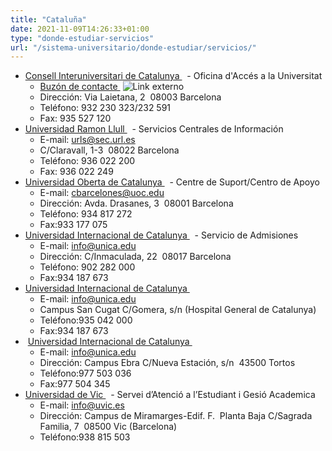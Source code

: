 ```yaml
---
title: "Cataluña"
date: 2021-11-09T14:26:33+01:00
type: "donde-estudiar-servicios"
url: "/sistema-universitario/donde-estudiar/servicios/"
---
```

<ul>
<li><a title="Enlace externo, se abre en ventana nueva" href="http://www.gencat.net/dursi" rel="external" target="_blank">Consell Interuniversitari de Catalunya <i class="icon fas fa-external-link-alt"></i></a>&nbsp;<img alt="" src="http://www.mecd.gob.es/docroot/fckeditor/images/smiley/mepsyd-ico/ico-internet.gif" />&nbsp;- Oficina d'Accés a la Universitat
<ul>
<li><a title="Enlace externo, se abre en ventana nueva" href="https://ovt.gencat.cat/gsitfc/AppJava/generic/conqxsGeneric.do?webFormId=371&amp;reqCode=newCqs&amp;topicLevel2.id=22757" rel="external" target="_blank">Buzón de contacte <i class="icon fas fa-external-link-alt"></i></a>&nbsp;<img alt="Link externo" src="http://www.mecd.gob.es/docroot/fckeditor/images/smiley/educacion-ico/ico-internet.gif" /></li>
<li>Dirección: Via Laietana, 2&nbsp; 08003 Barcelona</li>
<li>Teléfono: 932 230 323/232 591</li>
<li>Fax: 935 527 120</li>
</ul>
</li>
<li><a title="Enlace externo, se abre en ventana nueva" href="http://www.url.es/" rel="external" target="_blank">Universidad Ramon Llull <i class="icon fas fa-external-link-alt"></i></a><span>&nbsp;</span><img alt="" src="http://www.mecd.gob.es/docroot/fckeditor/images/smiley/mepsyd-ico/ico-internet.gif" /><span>&nbsp;</span>- Servicios Centrales de Información
<ul>
<li>E-mail:<span>&nbsp;</span><a href="mailto:urls@sec.url.es">urls@sec.url.es</a>&nbsp;<img alt="" src="http://www.mecd.gob.es/docroot/fckeditor/images/smiley/mepsyd-ico/ico-mail.gif" />&nbsp;</li>
<li>C/Claravall, 1-3&nbsp; 08022 Barcelona</li>
<li>Teléfono: 936 022 200</li>
<li>Fax: 936 022 249</li>
</ul>
</li>
<li><a title="Enlace externo, se abre en ventana nueva" href="http://www.uoc.es/" rel="external" target="_blank">Universidad Oberta de Catalunya <i class="icon fas fa-external-link-alt"></i></a><span>&nbsp;</span><img alt="" src="http://www.mecd.gob.es/docroot/fckeditor/images/smiley/mepsyd-ico/ico-internet.gif" /><span>&nbsp;</span>- Centre de Suport/Centro de Apoyo
<ul>
<li>E-mail:<span>&nbsp;</span><a href="mailto:cbarcelones@uoc.edu">cbarcelones@uoc.edu</a>&nbsp;<img alt="" src="http://www.mecd.gob.es/docroot/fckeditor/images/smiley/mepsyd-ico/ico-mail.gif" />&nbsp;</li>
<li>Dirección: Avda. Drasanes, 3&nbsp; 08001 Barcelona</li>
<li>Teléfono: 934 817 272</li>
<li>Fax:933 177 075</li>
</ul>
</li>
<li><a title="Enlace externo, se abre en ventana nueva" href="http://www.unica.edu/" rel="external" target="_blank">Universidad Internacional de Catalunya <i class="icon fas fa-external-link-alt"></i></a><span>&nbsp;</span><img alt="" src="http://www.mecd.gob.es/docroot/fckeditor/images/smiley/mepsyd-ico/ico-internet.gif" /><span>&nbsp;</span>- Servicio de Admisiones
<ul>
<li>E-mail:<span>&nbsp;</span><a href="mailto:info@unica.edu">info@unica.edu</a>&nbsp;<img alt="" src="http://www.mecd.gob.es/docroot/fckeditor/images/smiley/mepsyd-ico/ico-mail.gif" />&nbsp;</li>
<li>Dirección: C/Inmaculada, 22&nbsp; 08017 Barcelona</li>
<li>Teléfono: 902 282 000</li>
<li>Fax:934 187 673</li>
</ul>
</li>
<li><a title="Enlace externo, se abre en ventana nueva" href="http://www.unica.edu/" rel="external" target="_blank">Universidad Internacional de Catalunya <i class="icon fas fa-external-link-alt"></i></a><span>&nbsp;</span><img alt="" src="http://www.mecd.gob.es/docroot/fckeditor/images/smiley/mepsyd-ico/ico-internet.gif" />
<ul>
<li>E-mail:<span>&nbsp;</span><a href="mailto:info@unica.edu">info@unica.edu</a>&nbsp;<img alt="" src="http://www.mecd.gob.es/docroot/fckeditor/images/smiley/mepsyd-ico/ico-mail.gif" />&nbsp;</li>
<li>Campus San Cugat C/Gomera, s/n (Hospital General de Catalunya)</li>
<li>Teléfono:935 042 000</li>
<li>Fax:934 187 673</li>
</ul>
</li>
<li>&nbsp;<a title="Enlace externo, se abre en ventana nueva" href="http://www.unica.edu/" rel="external" target="_blank">Universidad Internacional de Catalunya <i class="icon fas fa-external-link-alt"></i></a><span>&nbsp;</span><img alt="" src="http://www.mecd.gob.es/docroot/fckeditor/images/smiley/mepsyd-ico/ico-internet.gif" />
<ul>
<li>E-mail:<span>&nbsp;</span><a href="mailto:info@unica.edu">info@unica.edu</a>&nbsp;<img alt="" src="http://www.mecd.gob.es/docroot/fckeditor/images/smiley/mepsyd-ico/ico-mail.gif" />&nbsp;</li>
<li>Dirección: Campus Ebra C/Nueva Estación, s/n&nbsp; 43500 Tortos</li>
<li>Teléfono:977 503 036</li>
<li>Fax:977 504 345&nbsp;</li>
</ul>
</li>
<li><a title="Enlace externo, se abre en ventana nueva" href="http://www.uvic.es/" rel="external" target="_blank">Universidad de Vic <i class="icon fas fa-external-link-alt"></i></a><span>&nbsp;</span><img alt="" src="http://www.mecd.gob.es/docroot/fckeditor/images/smiley/mepsyd-ico/ico-internet.gif" /><span>&nbsp;</span>- Servei d&rsquo;Atenció a l&rsquo;Estudiant i Gesió Academica
<ul>
<li>E-mail:<span>&nbsp;</span><a href="mailto:info@uvic.es">info@uvic.es</a>&nbsp;<img alt="" src="http://www.mecd.gob.es/docroot/fckeditor/images/smiley/mepsyd-ico/ico-mail.gif" />&nbsp;</li>
<li>Dirección: Campus de Miramarges-Edif. F.&nbsp; Planta Baja C/Sagrada Familia, 7&nbsp; 08500 Vic (Barcelona)</li>
<li>Teléfono:938 815 503</li>
</ul>
</li>
</ul>
